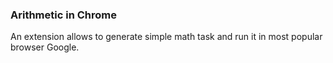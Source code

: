 ### Arithmetic in Chrome 

An extension allows to generate simple math task and run it in most popular browser Google.

